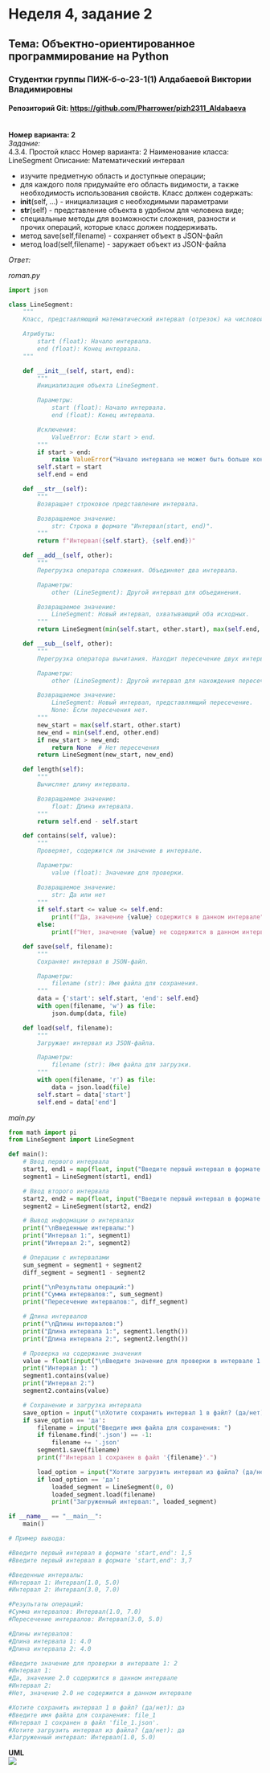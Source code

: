 # Неделя 4, задание 2
## **Тема**: Объектно-ориентированное программирование на Python 
### Студентки группы ПИЖ-б-о-23-1(1) Алдабаевой Виктории Владимировны
#### Репозиторий Git: https://github.com/Pharrower/pizh2311_Aldabaeva <br><br>
**Номер варианта: 2**  
*Задание:*  
4.3.4. Простой класс 
Номер варианта: 2
Наименование класса: LineSegment
Описание: Математический интервал

- изучите предметную область и доступные операции;
- для каждого поля придумайте его область видимости, а также необходимость использования свойств.
Класс должен содержать:
- __init__(self, ...) - инициализация с необходимыми параметрами
- __str__(self) - представление объекта в удобном для человека виде;
- специальные методы для возможности сложения, разности и прочих операций, которые класс должен поддерживать.
- метод save(self,filename) - сохраняет объект в JSON-файл
- метод load(self,filename) - заружает объект из JSON-файла

*Ответ:* 

*roman.py*
```python
import json

class LineSegment:
    """
    Класс, представляющий математический интервал (отрезок) на числовой прямой.

    Атрибуты:
        start (float): Начало интервала.
        end (float): Конец интервала.
    """

    def __init__(self, start, end):
        """
        Инициализация объекта LineSegment.

        Параметры:
            start (float): Начало интервала.
            end (float): Конец интервала.

        Исключения:
            ValueError: Если start > end.
        """
        if start > end:
            raise ValueError("Начало интервала не может быть больше конца.")
        self.start = start
        self.end = end

    def __str__(self):
        """
        Возвращает строковое представление интервала.

        Возвращаемое значение:
            str: Строка в формате "Интервал(start, end)".
        """
        return f"Интервал({self.start}, {self.end})"

    def __add__(self, other):
        """
        Перегрузка оператора сложения. Объединяет два интервала.

        Параметры:
            other (LineSegment): Другой интервал для объединения.

        Возвращаемое значение:
            LineSegment: Новый интервал, охватывающий оба исходных.
        """
        return LineSegment(min(self.start, other.start), max(self.end, other.end))

    def __sub__(self, other):
        """
        Перегрузка оператора вычитания. Находит пересечение двух интервалов.

        Параметры:
            other (LineSegment): Другой интервал для нахождения пересечения.

        Возвращаемое значение:
            LineSegment: Новый интервал, представляющий пересечение.
            None: Если пересечения нет.
        """
        new_start = max(self.start, other.start)
        new_end = min(self.end, other.end)
        if new_start > new_end:
            return None  # Нет пересечения
        return LineSegment(new_start, new_end)

    def length(self):
        """
        Вычисляет длину интервала.

        Возвращаемое значение:
            float: Длина интервала.
        """
        return self.end - self.start

    def contains(self, value):
        """
        Проверяет, содержится ли значение в интервале.

        Параметры:
            value (float): Значение для проверки.

        Возвращаемое значение:
            str: Да или нет
        """
        if self.start <= value <= self.end:
            print(f"Да, значение {value} содержится в данном интервале")
        else:
            print(f"Нет, значение {value} не содержится в данном интервале")

    def save(self, filename):
        """
        Сохраняет интервал в JSON-файл.

        Параметры:
            filename (str): Имя файла для сохранения.
        """
        data = {'start': self.start, 'end': self.end}
        with open(filename, 'w') as file:
            json.dump(data, file)

    def load(self, filename):
        """
        Загружает интервал из JSON-файла.

        Параметры:
            filename (str): Имя файла для загрузки.
        """
        with open(filename, 'r') as file:
            data = json.load(file)
        self.start = data['start']
        self.end = data['end']
```  

*main.py*
```python
from math import pi
from LineSegment import LineSegment

def main():
    # Ввод первого интервала
    start1, end1 = map(float, input("Введите первый интервал в формате 'start,end': ").split(','))
    segment1 = LineSegment(start1, end1)

    # Ввод второго интервала
    start2, end2 = map(float, input("Введите первый интервал в формате 'start,end': ").split(','))
    segment2 = LineSegment(start2, end2)

    # Вывод информации о интервалах
    print("\nВведенные интервалы:")
    print("Интервал 1:", segment1)
    print("Интервал 2:", segment2)

    # Операции с интервалами
    sum_segment = segment1 + segment2
    diff_segment = segment1 - segment2

    print("\nРезультаты операций:")
    print("Сумма интервалов:", sum_segment)
    print("Пересечение интервалов:", diff_segment)

    # Длина интервалов
    print("\nДлины интервалов:")
    print("Длина интервала 1:", segment1.length())
    print("Длина интервала 2:", segment2.length())

    # Проверка на содержание значения
    value = float(input("\nВведите значение для проверки в интервале 1: "))
    print("Интервал 1: ")
    segment1.contains(value)
    print("Интервал 2:")
    segment2.contains(value)

    # Сохранение и загрузка интервала
    save_option = input("\nХотите сохранить интервал 1 в файл? (да/нет): ").lower()
    if save_option == 'да':
        filename = input("Введите имя файла для сохранения: ")
        if filename.find('.json') == -1:
            filename += '.json'
        segment1.save(filename)
        print(f"Интервал 1 сохранен в файл '{filename}'.")

        load_option = input("Хотите загрузить интервал из файла? (да/нет): ").lower()
        if load_option == 'да':
            loaded_segment = LineSegment(0, 0)
            loaded_segment.load(filename)
            print("Загруженный интервал:", loaded_segment)

if __name__ == "__main__":
    main()

# Пример вывода:

#Введите первый интервал в формате 'start,end': 1,5
#Введите первый интервал в формате 'start,end': 3,7

#Введенные интервалы:
#Интервал 1: Интервал(1.0, 5.0)
#Интервал 2: Интервал(3.0, 7.0)

#Результаты операций:
#Сумма интервалов: Интервал(1.0, 7.0)
#Пересечение интервалов: Интервал(3.0, 5.0)

#Длины интервалов:
#Длина интервала 1: 4.0
#Длина интервала 2: 4.0

#Введите значение для проверки в интервале 1: 2
#Интервал 1: 
#Да, значение 2.0 содержится в данном интервале
#Интервал 2:
#Нет, значение 2.0 не содержится в данном интервале

#Хотите сохранить интервал 1 в файл? (да/нет): да
#Введите имя файла для сохранения: file_1
#Интервал 1 сохранен в файл 'file_1.json'.
#Хотите загрузить интервал из файла? (да/нет): да
#Загруженный интервал: Интервал(1.0, 5.0)
```

**UML** <br>
<img src="./UML/uml.png">